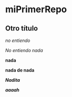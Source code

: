 # miPrimerRepo

## Otro título

*no entiendo*

_No entiendo nada_

**nada**

__nada de nada__

***Nadita***

___aaaah___
